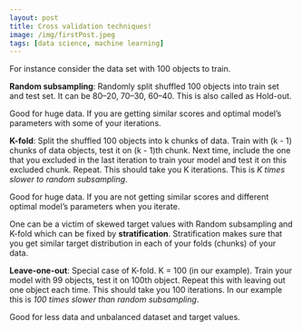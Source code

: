 ```yaml
---
layout: post
title: Cross validation techniques!
image: /img/firstPost.jpeg
tags: [data science, machine learning]
---
```


For instance consider the data set with 100 objects to train.

**Random subsampling**: Randomly split shuffled 100 objects into train set and test set. It can be 80–20, 70–30, 60–40. This is also called as Hold-out.

Good for huge data. If you are getting similar scores and optimal model’s parameters with some of your iterations.

**K-fold**: Split the shuffled 100 objects into k chunks of data. Train with (k - 1) chunks of data objects, test it on (k - 1)th chunk. Next time, include the one that you excluded in the last iteration to train your model and test it on this excluded chunk. Repeat. This should take you K iterations. This is *K times slower to random subsampling*.

Good for huge data. If you are not getting similar scores and different optimal model’s parameters when you iterate.

One can be a victim of skewed target values with Random subsampling and K-fold which can be fixed by **stratification**. Stratification makes sure that you get similar target distribution in each of your folds (chunks) of your data.

**Leave-one-out**: Special case of K-fold. K = 100 (in our example). Train your model with 99 objects, test it on 100th object. Repeat this with leaving out one object each time. This should take you 100 iterations. In our example this is *100 times slower than random subsampling*.

Good for less data and unbalanced dataset and target values.
